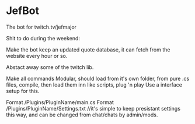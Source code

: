 # JefBot
The bot for twitch.tv/jefmajor

Shit to do during the weekend:

Make the bot keep an updated quote database, it can fetch from the website every hour or so.

Abstact away some of the twitch lib.

Make all commands Modular, should load from it's own folder, from pure .cs files, compile, then load them inn like scripts, plug 'n play
Use a interface setup for this.

Format /Plugins/PluginName/main.cs
Format /Plugins/PluginName/Settings.txt //it's simple to keep presistant settings this way, and can be changed from chat/chats by admin/mods.
